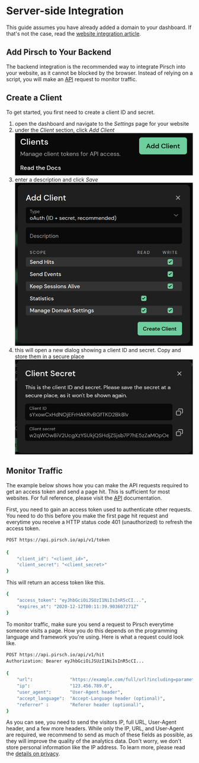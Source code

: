 # Server-side Integration

This guide assumes you have already added a domain to your dashboard. If that's not the case, read the [website integration article](/get-started/frontend-integration.md).

## Add Pirsch to Your Backend

The backend integration is the recommended way to integrate Pirsch into your website, as it cannot be blocked by the browser. Instead of relying on a script, you will make an [API](/api-sdks/api.md") request to monitor traffic.

## Create a Client

To get started, you first need to create a client ID and secret.

1. open the dashboard and navigate to the *Settings* page for your website
2. under the *Client* section, click *Add Client* ![Add Client](../static/integration/backend-client.png)
3. enter a description and click *Save* ![Client Creation](../static/integration/backend-create-client.png)
4. this will open a new dialog showing a client ID and secret. Copy and store them in a secure place ![Client ID and Secret](../static/integration/backend-client-id-secret.png)

## Monitor Traffic

The example below shows how you can make the API requests required to get an access token and send a page hit. This is sufficient for most websites. For full reference, please visit the [API](/api-sdks/api.md) documentation.

First, you need to gain an access token used to authenticate other requests. You need to do this before you make the first page hit request and everytime you receive a HTTP status code 401 (unauthorized) to refresh the access token.

```Bash
POST https://api.pirsch.io/api/v1/token

{
    "client_id": "<client_id>",
    "client_secret": "<client_secret>"
}
```

This will return an access token like this.

```Bash
{
    "access_token": "eyJhbGciOiJSUzI1NiIsInR5cCI...",
    "expires_at": "2020-12-12T00:11:39.903607271Z"
}
```

To monitor traffic, make sure you send a request to Pirsch everytime someone visits a page. How you do this depends on the programming language and framework you're using. Here is what a request could look like.

```Bash
POST https://api.pirsch.io/api/v1/hit
Authorization: Bearer eyJhbGciOiJSUzI1NiIsInR5cCI...

{
    "url":              "https://example.com/full/url?including=parameters",
    "ip":               "123.456.789.0",
    "user_agent":       "User-Agent header",
    "accept_language":  "Accept-Language header (optional)",
    "referrer" :        "Referer header (optional)",
}
```

As you can see, you need to send the visitors IP, full URL, User-Agent header, and a few more headers. While only the IP, URL, and User-Agent are required, we recommend to send as much of these fields as possible, as they will improve the quality of the analytics data. Don't worry, we don't store personal information like the IP address. To learn more, please read the [details on privacy](/privacy.md).
